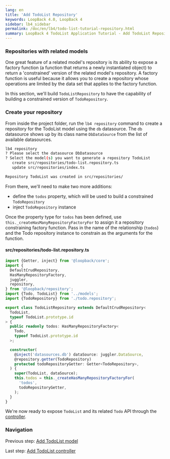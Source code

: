 ```yaml
---
lang: en
title: 'Add TodoList Repository'
keywords: LoopBack 4.0, LoopBack 4
sidebar: lb4_sidebar
permalink: /doc/en/lb4/todo-list-tutorial-repository.html
summary: LoopBack 4 TodoList Application Tutorial - Add TodoList Repository
---
```


### Repositories with related models

One great feature of a related model's repository is its ability to expose a
factory function (a function that returns a newly instantiated object) to return
a 'constrained' version of the related model's repository. A factory function is
useful because it allows you to create a repository whose operations are limited
by the data set that applies to the factory function.

In this section, we'll build `TodoListRepository` to have the capability of
building a constrained version of `TodoRepository`.

### Create your repository

From inside the project folder, run the `lb4 repository` command to create a
repository for the TodoList model using the `db` datasource. The `db` datasource
shows up by its class name `DbDataSource` from the list of available
datasources.

```sh
lb4 repository
? Please select the datasource DbDatasource
? Select the model(s) you want to generate a repository TodoList
   create src/repositories/todo-list.repository.ts
   update src/repositories/index.ts

Repository TodoList was created in src/repositories/
```

From there, we'll need to make two more additions:

- define the `todos` property, which will be used to build a constrained
  `TodoRepository`
- inject `TodoRepository` instance

Once the property type for `todos` has been defined, use
`this._createHasManyRepositoryFactoryFor` to assign it a repository constraining
factory function. Pass in the name of the relationship (`todos`) and the Todo
repository instance to constrain as the arguments for the function.

#### src/repositories/todo-list.repository.ts

```ts
import {Getter, inject} from '@loopback/core';
import {
  DefaultCrudRepository,
  HasManyRepositoryFactory,
  juggler,
  repository,
} from '@loopback/repository';
import {Todo, TodoList} from '../models';
import {TodoRepository} from './todo.repository';

export class TodoListRepository extends DefaultCrudRepository<
  TodoList,
  typeof TodoList.prototype.id
> {
  public readonly todos: HasManyRepositoryFactory<
    Todo,
    typeof TodoList.prototype.id
  >;

  constructor(
    @inject('datasources.db') dataSource: juggler.DataSource,
    @repository.getter(TodoRepository)
    protected todoRepositoryGetter: Getter<TodoRepository>,
  ) {
    super(TodoList, dataSource);
    this.todos = this._createHasManyRepositoryFactoryFor(
      'todos',
      todoRepositoryGetter,
    );
  }
}
```

We're now ready to expose `TodoList` and its related `Todo` API through the
[controller](todo-list-tutorial-controller.md).

### Navigation

Previous step: [Add TodoList model](todo-list-tutorial-model.md)

Last step: [Add TodoList controller](todo-list-tutorial-controller.md)
